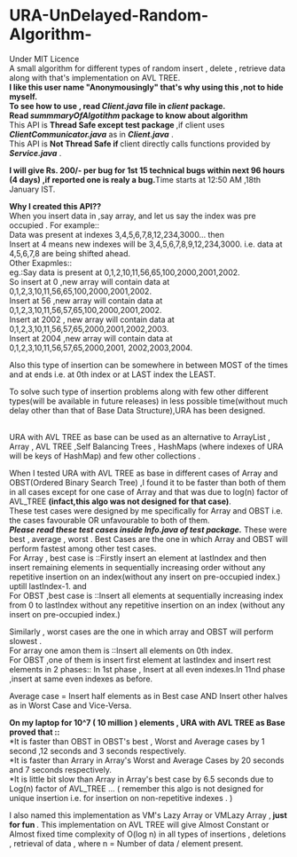 # URA-UnDelayed-Random-Algorithm-
Under MIT Licence<br>
A small algorithm for different types of random insert , delete , retrieve data along with that's implementation on AVL TREE.<br>
<b>I like this user name "Anonymousingly" that's why using this ,not to hide myself.</b><br> 
<b>To see how to use , read <i>Client.java</i> file in <i>client</i> package.</b><br>
<b>Read <i>summmaryOfAlgotithm</i> package to know about algorithm</b><br>
This API is <b>Thread Safe except test package </b>,if client uses <b><i>ClientCommunicator.java</i></b> as in <b><i>Client.java</i></b> .<br>
This API is <b>Not Thread Safe if </b>client directly calls functions provided by <b><i>Service.java</i></b> .

<b>I will give Rs. 200/- per bug for 1st 15 technical bugs within next 96 hours (4 days) ,if reported one is realy a bug.</b>Time starts at 12:50 AM ,18th January IST. 

<b>Why I created this API??</b><br>
When you insert data in ,say array, and let us say the index was pre occupied .
For example::<br>
Data was present at indexes 3,4,5,6,7,8,12,234,3000... then <br>
Insert at 4 means new indexes will be 3,4,5,6,7,8,9,12,234,3000. i.e. data at 4,5,6,7,8 are being shifted ahead.<br>
Other Exapmles::<br>
eg.:Say data is present at 0,1,2,10,11,56,65,100,2000,2001,2002.<br>
So insert at   0 ,new array will contain data at 0,1,2,3,10,11,56,65,100,2000,2001,2002.<br>
Insert at 56 ,new array will contain data at 0,1,2,3,10,11,56,57,65,100,2000,2001,2002.<br>
Insert at 2002 , new array will contain data at 0,1,2,3,10,11,56,57,65,2000,2001,2002,2003.<br>
Insert at 2004 ,new array will contain data at 0,1,2,3,10,11,56,57,65,2000,2001, 2002,2003,2004.<br>

Also  this type of insertion can  be somewhere in between MOST of the times  and at ends i.e. at 0th index or at LAST index the LEAST.<br>

To solve such type of insertion problems along with few other different types(will be available in future releases) in less possible time(without much delay other than that of Base Data Structure),URA has been designed.<br><br>

URA with AVL TREE as base can be used as an alternative to ArrayList , Array  , AVL TREE ,Self Balancing Trees , HashMaps (where indexes of URA will be keys of HashMap) and few other collections .<br>

When I tested URA with AVL TREE as base in different cases of Array and OBST(Ordered Binary Search Tree) ,I found it to be faster than both of them in all cases except for one case of Array and that was due to log(n) factor of AVL_TREE <b>(infact,this algo was not designed for that case)</b>.<br>
These test cases were designed by me specifically for Array and OBST i.e. the cases favourable OR unfavourable to both of them.<br>
<b><i>Please read these test cases inside Info.java of test package.</i></b>
These were best , average , worst .
Best Cases are the one in which Array and OBST will perform fastest among other test cases.<br>
For Array , best case is ::Firstly insert an element at lastIndex and then insert remaining elements in sequentially increasing order without any repetitive insertion on an index(without any insert on pre-occupied index.) uptill lastIndex-1.  and<br>
For OBST ,best case is ::Insert all elements at sequentially increasing index from 0 to lastIndex without any repetitive insertion on an index (without any insert on pre-occupied index.) <br>

Similarly , worst cases are the one in which array and OBST will perform slowest .<br>
For array one amon them is ::Insert all elements on 0th index.<br>
For OBST ,one of them is insert first element at lastIndex and insert rest elements in 2 phases:: In 1st phase , Insert at all even indexes.In 11nd phase ,insert at same even indexes as before.<br>

Average case = Insert half elements as in Best case AND Insert other halves as in Worst Case and Vice-Versa.<br>

<b>On my laptop for 10^7 ( 10 million ) elements , URA with AVL TREE as Base proved that ::</b><br>
*It is faster than OBST in OBST's best , Worst and Average cases by 1 second ,12 seconds and 3 seconds respectively.<br>
*It is faster than Arrary in Array's Worst and Average Cases by 20 seconds and 7 seconds respectively.<br>
*It is little bit slow than Array in Array's best case by 6.5 seconds due to Log(n) factor of AVL_TREE ... ( remember this algo is not designed for unique insertion i.e. for insertion on non-repetitive indexes . )<br>

I also named this implementation as VM's Lazy Array or VMLazy Array ,<b> just for fun </b> .
This implementation on AVL TREE will give Almost Constant or Almost fixed time complexity of O(log n) in all types of insertions , deletions , retrieval of data , where n = Number of data / element present.

